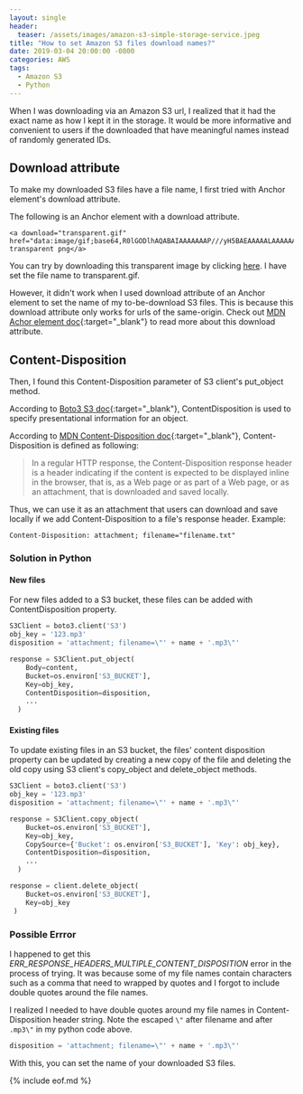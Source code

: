 ```yaml
---
layout: single
header:
  teaser: /assets/images/amazon-s3-simple-storage-service.jpeg
title: "How to set Amazon S3 files download names?"
date: 2019-03-04 20:00:00 -0800
categories: AWS
tags:
  - Amazon S3
  - Python
--- 
```

When I was downloading via an Amazon S3 url, I realized that it had the exact name as how I kept it in the storage. It would be more informative and convenient to users if the downloaded that have meaningful names instead of randomly generated IDs. 

## Download attribute
To make my downloaded S3 files have a file name, I first tried with Anchor element's download attribute.

The following is an Anchor element with a download attribute.
```
<a download="transparent.gif" href="data:image/gif;base64,R0lGODlhAQABAIAAAAAAAP///yH5BAEAAAAALAAAAAABAAEAAAIBRAA7">Download transparent png</a>
```

You can try by downloading this transparent image by clicking <a download="transparent.gif" href="data:image/gif;base64,R0lGODlhAQABAIAAAAAAAP///yH5BAEAAAAALAAAAAABAAEAAAIBRAA7">here</a>. I have set the file name to transparent.gif.

However, it didn't work when I used download attribute of an Anchor element to set the name of my to-be-download S3 files. This is because this download attribute only works for urls of the same-origin. Check out [MDN Achor element doc](https://developer.mozilla.org/en-US/docs/Web/HTML/Element/a#Attributes){:target="_blank"} to read more about this download attribute.

## Content-Disposition
Then, I found this Content-Disposition parameter of S3 client's put_object method.

According to [Boto3 S3 doc](https://boto3.amazonaws.com/v1/documentation/api/latest/reference/services/s3.html#s3.Client.put_object){:target="_blank"}, ContentDisposition is used to specify presentational information for an object.

According to [MDN Content-Disposition doc](https://developer.mozilla.org/en-US/docs/Web/HTTP/Headers/Content-Disposition){:target="_blank"}, Content-Disposition is defined as following:
> In a regular HTTP response, the Content-Disposition response header is a header indicating if the content is expected to be displayed inline in the browser, that is, as a Web page or as part of a  Web page, or as an attachment, that is downloaded and saved locally.

Thus, we can use it as an attachment that users can download and save locally if we add Content-Disposition to a file's response header. Example: 
```
Content-Disposition: attachment; filename="filename.txt"
```

### Solution in Python
#### New files
For new files added to a S3 bucket, these files can be added with ContentDisposition property.
```python
S3Client = boto3.client('S3')
obj_key = '123.mp3'
disposition = 'attachment; filename=\"' + name + '.mp3\"'

response = S3Client.put_object(
    Body=content,
    Bucket=os.environ['S3_BUCKET'],
    Key=obj_key,
    ContentDisposition=disposition,
    ...
  )
```
#### Existing files
To update existing files in an S3 bucket, the files' content disposition property can be updated by creating a new copy of the file and deleting the old copy using S3 client's copy_object and delete_object methods.
```python
S3Client = boto3.client('S3')
obj_key = '123.mp3'
disposition = 'attachment; filename=\"' + name + '.mp3\"'

response = S3Client.copy_object(
    Bucket=os.environ['S3_BUCKET'],
    Key=obj_key,
    CopySource={'Bucket': os.environ['S3_BUCKET'], 'Key': obj_key},
    ContentDisposition=disposition,
    ...
  )

response = client.delete_object(
    Bucket=os.environ['S3_BUCKET'],
    Key=obj_key
 )
```

### Possible Errror
I happened to get this *ERR_RESPONSE_HEADERS_MULTIPLE_CONTENT_DISPOSITION* error in the process of trying. It was because some of my file names contain characters such as a comma that need to wrapped by quotes and I forgot to include double quotes around the file names. 

I realized I needed to have double quotes around my file names in Content-Disposition header string. Note the escaped `\"` after filename and after `.mp3\"` in my python code above.

```python
disposition = 'attachment; filename=\"' + name + '.mp3\"'
```

With this, you can set the name of your downloaded S3 files.

{% include eof.md %}